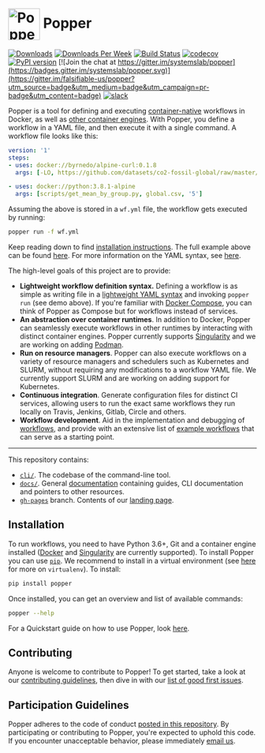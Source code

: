 # <img src="https://raw.githubusercontent.com/systemslab/popper/57f7a89bed6ff3e4d62ea2a5683ae28e3251931e/docs/figures/popper_logo_just_jug.png" width="64" valign="middle" alt="Popper"/> Popper

[![Downloads](https://pepy.tech/badge/popper)](https://pepy.tech/project/popper)
[![Downloads Per Week](https://pepy.tech/badge/popper/week)](https://pepy.tech/project/popper)
[![Build Status](https://travis-ci.org/systemslab/popper.svg?branch=master)](https://travis-ci.org/systemslab/popper)
[![codecov](https://codecov.io/gh/systemslab/popper/branch/master/graph/badge.svg)](https://codecov.io/gh/systemslab/popper)
[![PyPI version](https://badge.fury.io/py/popper.svg)](https://badge.fury.io/py/popper)
[![Join the chat at https://gitter.im/systemslab/popper](https://badges.gitter.im/systemslab/popper.svg)](https://gitter.im/falsifiable-us/popper?utm_source=badge&utm_medium=badge&utm_campaign=pr-badge&utm_content=badge)
[![slack](https://img.shields.io/badge/chat-on_slack-C03C20.svg?logo=slack)](https://join.slack.com/t/getpopper/shared_invite/zt-dtn0se2s-c50myMHNpeoikQXDeNbPew)

Popper is a tool for defining and executing [container-native][cn] 
workflows in Docker, as well as [other container engines][engines]. 
With Popper, you define a workflow in a YAML file, and then execute it 
with a single command. A workflow file looks like this:

```yaml
version: '1'
steps:
- uses: docker://byrnedo/alpine-curl:0.1.8
  args: [-LO, https://github.com/datasets/co2-fossil-global/raw/master/global.csv]

- uses: docker://python:3.8.1-alpine
  args: [scripts/get_mean_by_group.py, global.csv, '5']
```

Assuming the above is stored in a `wf.yml` file, the workflow gets 
executed by running:

```bash
popper run -f wf.yml
```

Keep reading down to find [installation instructions](#installation). 
The full example above can be found [here][minimalpython]. For more 
information on the YAML syntax, see [here][cnwf].

The high-level goals of this project are to provide:

  * **Lightweight workflow definition syntax.** Defining a workflow is 
    as simple as writing file in a [lightweight YAML syntax][cnwf] and 
    invoking `popper run` (see demo above). If you're familiar with 
    [Docker Compose][compose], you can think of Popper as Compose but 
    for workflows instead of services.
  * **An abstraction over container runtimes**. In addition to Docker, 
    Popper can seamlessly execute workflows in other runtimes by 
    interacting with distinct container engines. Popper currently 
    supports [Singularity][sylabs] and we are working on adding 
    [Podman][podman].
  * **Run on resource managers**. Popper can also execute workflows on 
    a variety of resource managers and schedulers such as Kubernetes 
    and SLURM, without requiring any modifications to a workflow YAML 
    file. We currently support SLURM and are working on adding support 
    for Kubernetes.
  * **Continuous integration**. Generate configuration files for 
    distinct CI services, allowing users to run the exact same 
    workflows they run locally on Travis, Jenkins, Gitlab, Circle and 
    others.
  * **Workflow development**. Aid in the implementation and debugging 
    of [workflows][scaffold], and provide with an extensive list of 
    [example workflows](https://github.com/popperized) that can serve 
    as a starting point.

-----

This repository contains:

  * [`cli/`](cli/). The codebase of the command-line tool.
  * [`docs/`](docs/). General [documentation][docs] containing guides, 
    CLI documentation and pointers to other resources.
  * [`gh-pages`][gh-pages] branch. Contents of our [landing 
    page](http://falsifiable.us).

## Installation

To run workflows, you need to have Python 3.6+, Git and a container 
engine installed ([Docker][docker] and [Singularity][singularity] are 
currently supported). To install Popper you can use 
[`pip`](https://pypi.python.org/pypi). We recommend to install in a 
virtual environment (see [here][venv] for more on `virtualenv`). To 
install:

```bash
pip install popper
```

Once installed, you can get an overview and list of available 
commands:

```bash
popper --help
```

For a Quickstart guide on how to use Popper, look [here][getting_started].

## Contributing

Anyone is welcome to contribute to Popper! To get started, take a look 
at our [contributing guidelines](CONTRIBUTING.md), then dive in with 
our [list of good first issues][gfi].

## Participation Guidelines

Popper adheres to the code of conduct [posted in this 
repository](CODE_OF_CONDUCT.md). By participating or contributing to 
Popper, you're expected to uphold this code. If you encounter 
unacceptable behavior, please immediately [email 
us](mailto:ivo@cs.ucsc.edu).

[minimalpy]: https://github.com/popperized/popper-examples/tree/master/workflows/minimal-python
[gfi]: https://github.com/systemslab/popper/issues?utf8=%E2%9C%93&q=is%3Aissue+label%3A%22good+first+issue%22+is%3Aopen
[singularity]: https://github.com/sylabs/singularity
[docker]: https://get.docker.com
[getting_started]: https://popper.readthedocs.io/en/latest/sections/getting_started.html
[venv]: https://packaging.python.org/guides/installing-using-pip-and-virtual-environments/#installing-virtualenv
[popper2]: https://github.com/systemslab/popper/projects/12
[docs]: https://popper.readthedocs.io/en/latest/
[gh-pages]: https://github.com/systemslab/popper/tree/gh-pages
[scaffold]: https://popper.readthedocs.io/en/latest/sections/getting_started.html#create-a-workflow
[cnwf]: docs/sections/cn_workflows.md
[engines]: docs/sections/cn_workflows.md#container-engines
[sylabs]: https://sylabs.io/
[cn]: https://cloudblogs.microsoft.com/opensource/2018/04/23/5-reasons-you-should-be-doing-container-native-development/
[compose]: https://docs.docker.com/compose/
[podman]: https://podman.io
[minimalpython]: https://github.com/popperized/popper-examples/tree/master/workflows/minimal-python

